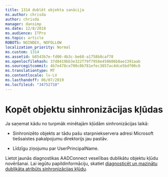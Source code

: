```yaml
---
title: 1314 dublēt objekta sanācija
ms.author: chrisda
author: chrisda
manager: dansimp
ms.date: 12/8/2018
ms.audience: ITPro
ms.topic: article
ROBOTS: NOINDEX, NOFOLLOW
localization_priority: Normal
ms.custom: 1314
ms.assetid: b8543b7e-fd00-4b3c-be68-a1758b8caf78
ms.openlocfilehash: 37d8419bb3e322f79f7958e458606b8ae1391aab
ms.sourcegitcommit: 4b7e478ce700c0b781efec3857ac4dce5bdf00c6
ms.translationtype: MT
ms.contentlocale: lv-LV
ms.lasthandoff: 06/07/2019
ms.locfileid: "34752710"
---
```

# <a name="duplicate-object-synchronization-errors"></a>Kopēt objektu sinhronizācijas kļūdas

Ja saņemat kādu no turpmāk minētajām kļūdām sinhronizācijas laikā:

- Sinhronizēto objekts ar tādu pašu starpniekservera adresi Microsoft tiešsaistes pakalpojumu direktorijs jau pastāv.

- Līdzīgu ziņojumu par UserPrincipalName.

Lietot jaunās diagnostikas AADConnect veselības dublikātu objektu kļūdu novēršanai. Lai iegūtu papildinformāciju, skatiet [diagnosticēt un mazinātu dublikāta atribūts sinhronizācijas kļūdu](https://docs.microsoft.com/azure/active-directory/hybrid/how-to-connect-health-diagnose-sync-errors).
